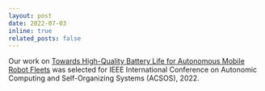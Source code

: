 ```yaml
---
layout: post
date: 2022-07-03
inline: true
related_posts: false
---
```


Our work on [Towards High-Quality Battery Life for Autonomous Mobile Robot Fleets](https://ieeexplore.ieee.org/document/9935008) was selected for IEEE International Conference on Autonomic Computing and Self-Organizing Systems (ACSOS), 2022.
